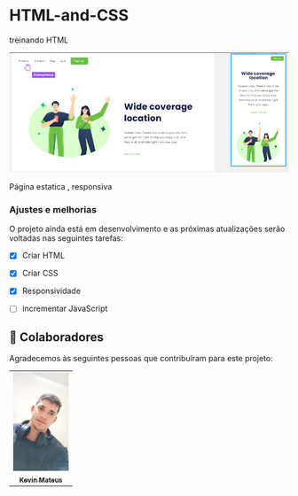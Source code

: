 # HTML-and-CSS
treinando HTML


<img src="./assets/Widecoverage.png" alt="imagem do projeto">

> 
Página estatica , responsiva

### Ajustes e melhorias

O projeto ainda está em desenvolvimento e as próximas atualizações serão voltadas nas seguintes tarefas:

- [x] Criar HTML
- [x] Criar CSS
- [x] Responsividade
- [ ] incrementar JavaScript



## 🤝 Colaboradores

Agradecemos às seguintes pessoas que contribuíram para este projeto:

<table>
  <tr>
    <td align="center">
      <a href="#">
        <img src="./assets/profilelinked.jpeg" width="100px;" alt="Foto do Kevin Mateus no GitHub"/><br>
        <sub>
          <b>Kevin Mateus</b>
        </sub>
      </a>
    
  </tr>
</table>




